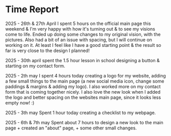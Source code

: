 # Time Report

2025 - 26th & 27th April
I spent 5 hours on the official main page this weekend & I'm very happy with how it's turning out & to see my visions come to life.
Ended up doing some changes to my original vision, with the pictures. Also had a bit of an issue with spacing, but I will continue on working on it. At least I feel like I have a good starting point & the result so far is very close to the design I planned!

2025 - 30th april
spent the 1.5 hour lesson in school designing a button & starting on my contact form.

2025 - 2th may
I spent 4 hours today creating a logo for my website, adding a few small things to the main page (a new social media icon, change some paddings & margins & adding my logo). I also worked more on my contact form that is coming together nicely. I also love the new look when I added the logo and better spacing on the websites main page, since it looks less empty now! :)

2025 - 3th may
Spent 1 hour today creating a checklist to my webpage. 

2025 - 6th & 7th may
Spent about 7 hours to design a new look to the main page + created an "about" page, + some other small changes.





